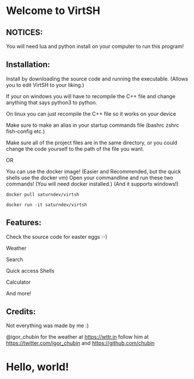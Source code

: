 # Welcome to VirtSH

## NOTICES:
You will need lua and python install on your computer to run this program!

## Installation:

Install by downloading the source code and running the executable. (Allows you to edit VirtSH to your liking.)

If your on windows you will have to recompile the C++ file and change anything that says python3 to python. 

On linux you can just recompile the C++ file so it works on your device

Make sure to make an alias in your startup commands file (bashrc zshrc fish-config etc.)

Make sure all of the project files are in the same directory, or you could change the code yourself to the path of the file you want.

OR

You can use the docker image! (Easier and Recommended, but the quick shells use the docker vm)
Open your commandline and run these two commands! (You will need docker installed.) (And it supports windows!)

```
docker pull saturndev/virtsh
```

```
docker run -it saturndev/virtsh
```

## Features:

Check the source code for easter eggs :-)

Weather

Search

Quick access Shells

Calculator

And more!

## Credits:
Not everything was made by me :)


@igor_chubin for the weather at https://wttr.in follow him at https://twitter.com/igor_chubin and https://github.com/chubin


# Hello, world!